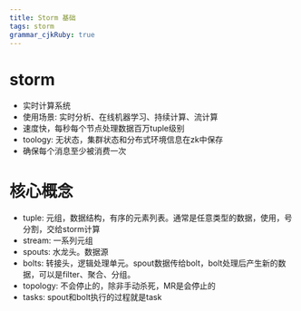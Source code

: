 ```yaml
---
title: Storm 基础 
tags: storm 
grammar_cjkRuby: true
---
```


# storm

- 实时计算系统
- 使用场景: 实时分析、在线机器学习、持续计算、流计算
- 速度快，每秒每个节点处理数据百万tuple级别
- toology: 无状态，集群状态和分布式环境信息在zk中保存
- 确保每个消息至少被消费一次


# 核心概念

- tuple: 元组，数据结构，有序的元素列表。通常是任意类型的数据，使用，号分割，交给storm计算
- stream: 一系列元组
- spouts: 水龙头。数据源
- bolts: 转接头，逻辑处理单元。spout数据传给bolt，bolt处理后产生新的数据，可以是filter、聚合、分组。
- topology: 不会停止的，除非手动杀死，MR是会停止的
- tasks: spout和bolt执行的过程就是task
